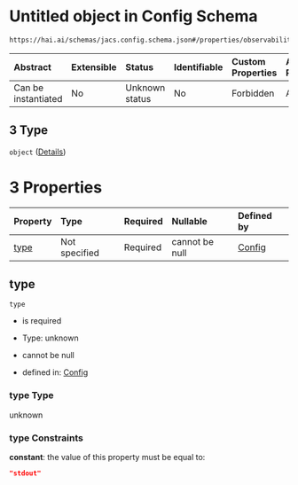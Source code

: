 # Untitled object in Config Schema

```txt
https://hai.ai/schemas/jacs.config.schema.json#/properties/observability/properties/metrics/properties/destination/oneOf/3
```



| Abstract            | Extensible | Status         | Identifiable | Custom Properties | Additional Properties | Access Restrictions | Defined In                                                                                |
| :------------------ | :--------- | :------------- | :----------- | :---------------- | :-------------------- | :------------------ | :---------------------------------------------------------------------------------------- |
| Can be instantiated | No         | Unknown status | No           | Forbidden         | Allowed               | none                | [jacs.config.schema.json\*](../../schemas/jacs.config.schema.json "open original schema") |

## 3 Type

`object` ([Details](jacs-properties-observability-properties-metrics-properties-destination-oneof-3.md))

# 3 Properties

| Property      | Type          | Required | Nullable       | Defined by                                                                                                                                                                                                                                                |
| :------------ | :------------ | :------- | :------------- | :-------------------------------------------------------------------------------------------------------------------------------------------------------------------------------------------------------------------------------------------------------- |
| [type](#type) | Not specified | Required | cannot be null | [Config](jacs-properties-observability-properties-metrics-properties-destination-oneof-3-properties-type.md "https://hai.ai/schemas/jacs.config.schema.json#/properties/observability/properties/metrics/properties/destination/oneOf/3/properties/type") |

## type



`type`

* is required

* Type: unknown

* cannot be null

* defined in: [Config](jacs-properties-observability-properties-metrics-properties-destination-oneof-3-properties-type.md "https://hai.ai/schemas/jacs.config.schema.json#/properties/observability/properties/metrics/properties/destination/oneOf/3/properties/type")

### type Type

unknown

### type Constraints

**constant**: the value of this property must be equal to:

```json
"stdout"
```
